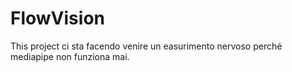 # FlowVision

This project ci sta facendo venire un easurimento nervoso perché mediapipe non funziona mai.